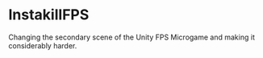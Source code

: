 # InstakillFPS
 Changing the secondary scene of the Unity FPS Microgame and making it considerably harder.

